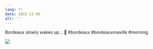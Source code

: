 ```yaml
---
lang: fr
date: 2015-11-09
alt: ''
---
```


Bordeaux slowly wakes up... 🌆 #bordeaux #bordeauxmaville #morning

![](/photos/2015-11-09-1447041119.jpg)